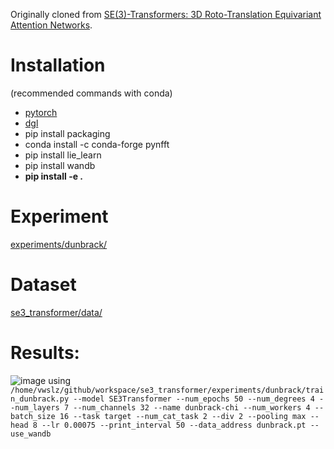 Originally cloned from [SE(3)-Transformers: 3D Roto-Translation Equivariant Attention Networks](https://github.com/FabianFuchsML/se3-transformer-public).

# Installation
(recommended commands with conda)
- [pytorch](https://pytorch.org/)
- [dgl](https://www.dgl.ai/)
- pip install packaging
- conda install -c conda-forge pynfft
- pip install lie_learn
- pip install wandb
- **pip install -e .**

# Experiment
[experiments/dunbrack/](https://github.com/vwslz/se3_transformer/tree/master/experiments/dunbrack)

# Dataset
[se3_transformer/data/](https://github.com/vwslz/se3_transformer/tree/master/data)

# Results:
![image](https://user-images.githubusercontent.com/46386583/112658086-6f79f900-8e29-11eb-80b9-c2303caf98c5.png)
using `/home/vwslz/github/workspace/se3_transformer/experiments/dunbrack/train_dunbrack.py --model SE3Transformer --num_epochs 50 --num_degrees 4 --num_layers 7 --num_channels 32 --name dunbrack-chi --num_workers 4 --batch_size 16 --task target --num_cat_task 2 --div 2 --pooling max --head 8 --lr 0.00075 --print_interval 50 --data_address dunbrack.pt --use_wandb`
